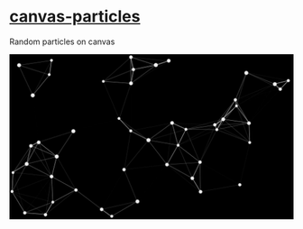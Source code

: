 # [canvas-particles](https://nextgtrgod.github.io/canvas-particles/)

Random particles on canvas

<a href="https://nextgtrgod.github.io/canvas-particles/" target="_blank">
	<img src="/screenshot.jpg?raw=true">
</a>